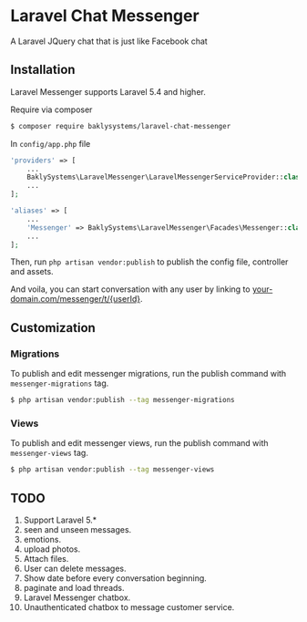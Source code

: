 # Laravel Chat Messenger
A Laravel JQuery chat that is just like Facebook chat

## Installation

Laravel Messenger supports Laravel 5.4 and higher.

Require via composer

```bash
$ composer require baklysystems/laravel-chat-messenger
```

In `config/app.php` file

```php
'providers' => [
    ...
    BaklySystems\LaravelMessenger\LaravelMessengerServiceProvider::class,
    ...
];

'aliases' => [
    ...
    'Messenger' => BaklySystems\LaravelMessenger\Facades\Messenger::class,
    ...
];
```
Then, run `php artisan vendor:publish` to publish the config file, controller and assets.

And voila, you can start conversation with any user by linking to [your-domain.com/messenger/t/{userId}]().

## Customization

### Migrations

To publish and edit messenger migrations, run the publish command with `messenger-migrations` tag.

```bash
$ php artisan vendor:publish --tag messenger-migrations
```
### Views

To publish and edit messenger views, run the publish command with `messenger-views` tag.

```bash
$ php artisan vendor:publish --tag messenger-views
```

## TODO

1. Support Laravel 5.*
2. seen and unseen messages.
3. emotions.
4. upload photos.
5. Attach files.
6. User can delete messages.
7. Show date before every conversation beginning.
8. paginate and load threads.
9. Laravel Messenger chatbox.
10. Unauthenticated chatbox to message customer service.
